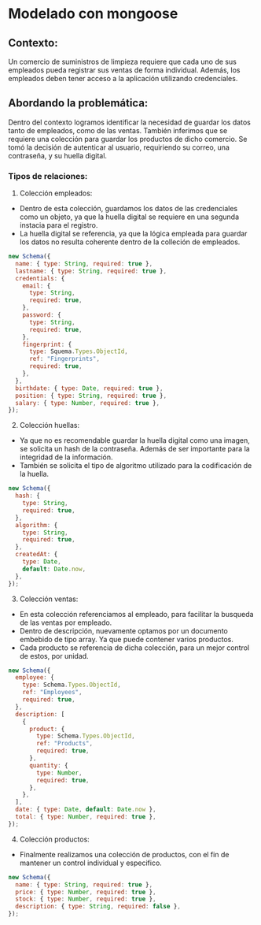 # Modelado con mongoose

## Contexto:

Un comercio de suministros de limpieza requiere que cada uno de sus empleados pueda
registrar sus ventas de forma individual. Además, los empleados deben tener acceso a la
aplicación utilizando credenciales.

## Abordando la problemática:

Dentro del contexto logramos identificar la necesidad de guardar los datos tanto de
empleados, como de las ventas. También inferimos que se requiere una colección
para guardar los productos de dicho comercio. Se tomó la decisión de autenticar
al usuario, requiriendo su correo, una contraseña, y su huella digital.

### Tipos de relaciones:

1. Colección empleados:

- Dentro de esta colección, guardamos los datos de las credenciales como un objeto,
  ya que la huella digital se requiere en una segunda instacia para el registro.
- La huella digital se referencia, ya que la lógica empleada para guardar los datos
  no resulta coherente dentro de la colleción de empleados.

```javascript
new Schema({
  name: { type: String, required: true },
  lastname: { type: String, required: true },
  credentials: {
    email: {
      type: String,
      required: true,
    },
    password: {
      type: String,
      required: true,
    },
    fingerprint: {
      type: Squema.Types.ObjectId,
      ref: "Fingerprints",
      required: true,
    },
  },
  birthdate: { type: Date, required: true },
  position: { type: String, required: true },
  salary: { type: Number, required: true },
});
```

2. Colección huellas:

- Ya que no es recomendable guardar la huella digital como una imagen, se solicita
  un hash de la contraseña. Además de ser importante para la integridad de la información.
- También se solicita el tipo de algoritmo utilizado para la codificación de la huella.

```javascript
new Schema({
  hash: {
    type: String,
    required: true,
  },
  algorithm: {
    type: String,
    required: true,
  },
  createdAt: {
    type: Date,
    default: Date.now,
  },
});
```

3. Colección ventas:

- En esta colección referenciamos al empleado, para facilitar la busqueda
  de las ventas por empleado.
- Dentro de descripción, nuevamente optamos por un documento embebido de tipo
  array. Ya que puede contener varios productos.
- Cada producto se referencia de dicha colección, para un mejor control
  de estos, por unidad.

```javascript
new Schema({
  employee: {
    type: Schema.Types.ObjectId,
    ref: "Employees",
    required: true,
  },
  description: [
    {
      product: {
        type: Schema.Types.ObjectId,
        ref: "Products",
        required: true,
      },
      quantity: {
        type: Number,
        required: true,
      },
    },
  ],
  date: { type: Date, default: Date.now },
  total: { type: Number, required: true },
});
```

4. Colección productos:

- Finalmente realizamos una colección de productos, con el fin
  de mantener un control individual y especifico.

```javascript
new Schema({
  name: { type: String, required: true },
  price: { type: Number, required: true },
  stock: { type: Number, required: true },
  description: { type: String, required: false },
});
```
